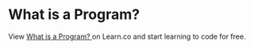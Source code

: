 # What is a Program? 
<p class='util--hide'>View <a href='https://learn.co/lessons/47929-ruby-lecture-intro-what-is-a-program'>What is a Program? </a> on Learn.co and start learning to code for free.</p>
